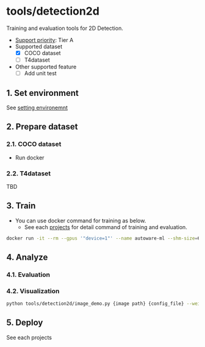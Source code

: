 # tools/detection2d

Training and evaluation tools for 2D Detection.

- [Support priority](https://github.com/tier4/autoware-ml/blob/main/docs/design/autoware_ml_design.md#support-priority): Tier A
- Supported dataset
  - [x] COCO dataset
  - [ ] T4dataset
- Other supported feature
  - [ ] Add unit test

## 1. Set environment

See [setting environemnt](/tools/setting_environment/)

## 2. Prepare dataset
### 2.1. COCO dataset

- Run docker

### 2.2. T4dataset

TBD

## 3. Train

- You can use docker command for training as below.
  - See each [projects](projects) for detail command of training and evaluation.

```sh
docker run -it --rm --gpus '"device=1"' --name autoware-ml --shm-size=64g -d -v $PWD/:/workspace -v $PWD/data:/workspace/data autoware-ml bash -c '<command for each projects>'
```

## 4. Analyze
### 4.1. Evaluation

### 4.2. Visualization

```sh
python tools/detection2d/image_demo.py {image path} {config_file} --weights {pth_file}
```

## 5. Deploy

See each projects
